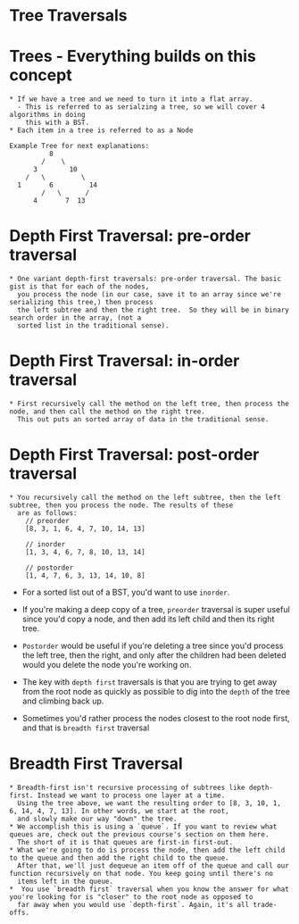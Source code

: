 
# Tree Traversals
  # Trees - Everything builds on this concept
    * If we have a tree and we need to turn it into a flat array.
      - This is referred to as serialzing a tree, so we will cover 4 algorithms in doing
        this with a BST.
    * Each item in a tree is referred to as a Node

    Example Tree for next explanations:
              8
            /    \
          3        10
        /   \         \
      1       6         14
            /   \      / 
          4       7  13


  # Depth First Traversal: pre-order traversal
    * One variant depth-first traversals: pre-order traversal. The basic gist is that for each of the nodes, 
      you process the node (in our case, save it to an array since we're serializing this tree,) then process 
      the left subtree and then the right tree.  So they will be in binary search order in the array, (not a
      sorted list in the traditional sense).
    
  # Depth First Traversal: in-order traversal
    * First recursively call the method on the left tree, then process the node, and then call the method on the right tree.
      This out puts an sorted array of data in the traditional sense.

  # Depth First Traversal: post-order traversal
    * You recursively call the method on the left subtree, then the left subtree, then you process the node. The results of these 
      are as follows:
        // preorder
        [8, 3, 1, 6, 4, 7, 10, 14, 13]

        // inorder
        [1, 3, 4, 6, 7, 8, 10, 13, 14]

        // postorder
        [1, 4, 7, 6, 3, 13, 14, 10, 8]
    
  * For a sorted list out of a BST, you'd want to use `inorder`. 
  * If you're making a deep copy of a tree, `preorder` traversal is super useful since you'd copy a node, and then add its left child 
    and then its right tree. 
  * `Postorder` would be useful if you're deleting a tree since you'd process the left tree, then the right, and only after the children had 
     been deleted would you delete the node you're working on.

  * The key with `depth first` traversals is that you are trying to get away from the root node as quickly as possible to dig into the 
    `depth` of the tree and climbing back up.
  * Sometimes you'd rather process the nodes closest to the root node first, and that is `breadth first` traversal

  # Breadth First Traversal 
    * Breadth-first isn't recursive processing of subtrees like depth-first. Instead we want to process one layer at a time. 
      Using the tree above, we want the resulting order to [8, 3, 10, 1, 6, 14, 4, 7, 13]. In other words, we start at the root, 
      and slowly make our way "down" the tree.  
    * We accomplish this is using a `queue`. If you want to review what queues are, check out the previous course's section on them here. 
      The short of it is that queues are first-in first-out.
    * What we're going to do is process the node, then add the left child to the queue and then add the right child to the queue. 
      After that, we'll just dequeue an item off of the queue and call our function recursively on that node. You keep going until there's no 
      items left in the queue.
    *  You use `breadth first` traversal when you know the answer for what you're looking for is "closer" to the root node as opposed to 
      far away when you would use `depth-first`. Again, it's all trade-offs.